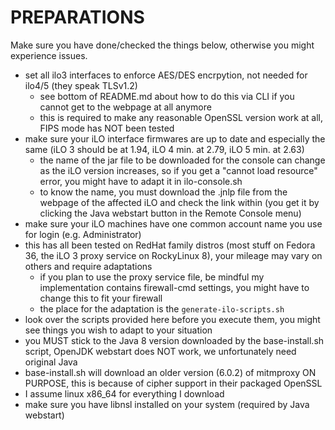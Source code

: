 # PREPARATIONS

Make sure you have done/checked the things below, otherwise you might experience issues.

- set all ilo3 interfaces to enforce AES/DES encrpytion, not needed for ilo4/5 (they speak TLSv1.2)
  - see bottom of README.md about how to do this via CLI if you cannot get to the webpage at all anymore
  - this is required to make any reasonable OpenSSL version work at all, FIPS mode has NOT been tested
- make sure your iLO interface firmwares are up to date and especially the same (iLO 3 should be at 1.94, iLO 4 min. at 2.79, iLO 5 min. at 2.63)
  - the name of the jar file to be downloaded for the console can change as the iLO version increases, so if you get a "cannot load resource" error, you might have to adapt it in ilo-console.sh
  - to know the name, you must download the .jnlp file from the webpage of the affected iLO and check the link within (you get it by clicking the Java webstart button in the Remote Console menu)
- make sure your iLO machines have one common account name you use for login (e.g. Administrator)
- this has all been tested on RedHat family distros (most stuff on Fedora 36, the iLO 3 proxy service on RockyLinux 8), your mileage may vary on others and require adaptations
  - if you plan to use the proxy service file, be mindful my implementation contains firewall-cmd settings, you might have to change this to fit your firewall
  - the place for the adaptation is the `generate-ilo-scripts.sh`
- look over the scripts provided here before you execute them, you might see things you wish to adapt to your situation
- you MUST stick to the Java 8 version downloaded by the base-install.sh script, OpenJDK webstart does NOT work, we unfortunately need original Java
- base-install.sh will download an older version (6.0.2) of mitmproxy ON PURPOSE, this is because of cipher support in their packaged OpenSSL
- I assume linux x86_64 for everything I download
- make sure you have libnsl installed on your system (required by Java webstart)

